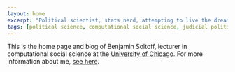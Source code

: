 ```yaml
---
layout: home
excerpt: "Political scientist, stats nerd, attempting to live the dream"
tags: [political science, computational social science, judicial politics, statistics, sports, blog]
---
```


This is the home page and blog of Benjamin Soltoff, lecturer in computational social science at the [University of Chicago](http://macss.uchicago.edu). For more information about me, <a href="/about" style="text-decoration: underline">see here</a>.